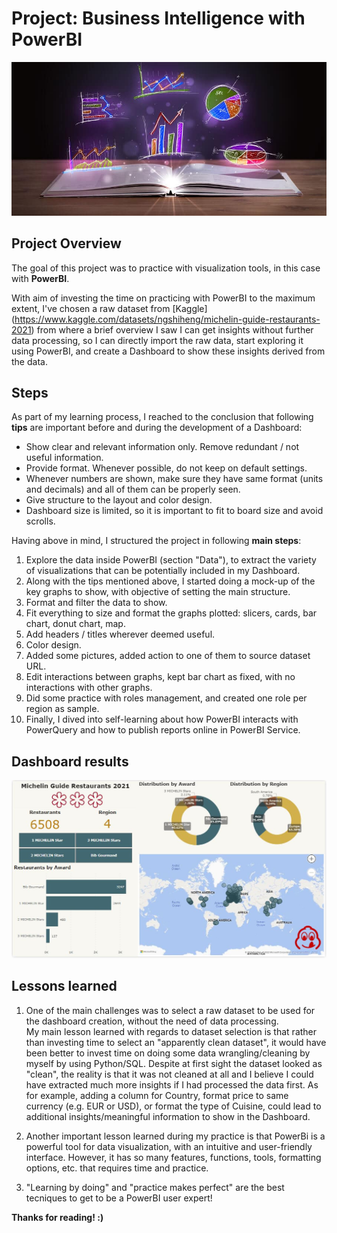 # Project: Business Intelligence with PowerBI
![cover](pictures/cover.jpg)

## Project Overview
The goal of this project was to practice with visualization tools, in this case with **PowerBI**.

With aim of investing the time on practicing with PowerBI to the maximum extent, I've chosen a raw dataset from [Kaggle] (https://www.kaggle.com/datasets/ngshiheng/michelin-guide-restaurants-2021) from where a brief overview I saw I can get insights without further data processing, so I can directly import the raw data, start exploring it using PowerBI, and create a Dashboard to show these insights derived from the data.

## Steps 
As part of my learning process, I reached to the conclusion that following **tips** are important before and during the development of a Dashboard:
- Show clear and relevant information only. Remove redundant / not useful information.
- Provide format. Whenever possible, do not keep on default settings.
- Whenever numbers are shown, make sure they have same format (units and decimals) and all of them can be properly seen.
- Give structure to the layout and color design.
- Dashboard size is limited, so it is important to fit to board size and avoid scrolls.

Having above in mind, I structured the project in following **main steps**:
1. Explore the data inside PowerBI (section "Data"), to extract the variety of visualizations that can be potentially included in my Dashboard.
2. Along with the tips mentioned above, I started doing a mock-up of the key graphs to show, with objective of setting the main structure. 
3. Format and filter the data to show. 
4. Fit everything to size and format the graphs plotted: slicers, cards, bar chart, donut chart, map.
5. Add headers / titles wherever deemed useful. 
6. Color design.
7. Added some pictures, added action to one of them to source dataset URL.
8. Edit interactions between graphs, kept bar chart as fixed, with no interactions with other graphs.
9. Did some practice with roles management, and created one role per region as sample. 
10. Finally, I dived into self-learning about how PowerBI interacts with PowerQuery and how to publish reports online in PowerBI Service.

## Dashboard results
![dashboard](pictures/dashboard.JPG)

## Lessons learned

1. One of the main challenges was to select a raw dataset to be used for the dashboard creation, without the need of data processing.  
My main lesson learned with regards to dataset selection is that rather than investing time to select an "apparently clean dataset", it would have been better to invest time on doing some data wrangling/cleaning by myself by using Python/SQL.
Despite at first sight the dataset looked as "clean", the reality is that it was not cleaned at all and I believe I could have extracted much more insights if I had processed the data first. 
As for example, adding a column for Country, format price to same currency (e.g. EUR or USD), or format the type of Cuisine, could lead to additional insights/meaningful information to show in the Dashboard. 

2. Another important lesson learned during my practice is that PowerBi is a powerful tool for data visualization, with an intuitive and user-friendly interface.
However, it has so many features, functions, tools, formatting options, etc. that requires time and practice. 

3. "Learning by doing" and "practice makes perfect" are the best tecniques to get to be a PowerBI user expert!

**Thanks for reading! :)**
